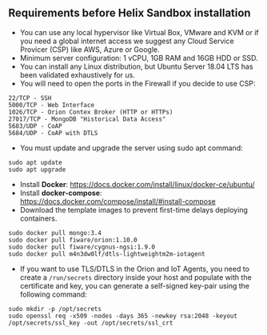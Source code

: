 
## Requirements before Helix Sandbox installation

- You can use any local hypervisor like Virtual Box, VMware and KVM or if you need a global internet access we suggest any Cloud Service Provicer (CSP) like AWS, Azure or Google. 
- Minimum server configuration: 1 vCPU, 1GB RAM and 16GB HDD or SSD.
- You can install any Linux distribution, but Ubuntu Server 18.04 LTS has been validated exhaustively for us. 
- You will need to open the ports in the Firewall if you decide to use CSP:
```
22/TCP - SSH 
5000/TCP - Web Interface
1026/TCP - Orion Contex Broker (HTTP or HTTPs)
27017/TCP - MongoDB "Historical Data Access"
5683/UDP - CoAP
5684/UDP - CoAP with DTLS
```
- You must update and upgrade the server using sudo apt command:

```
sudo apt update
sudo apt upgrade
```
- Install <b>Docker</b>: https://docs.docker.com/install/linux/docker-ce/ubuntu/
- Install <b>docker-compose</b>: https://docs.docker.com/compose/install/#install-compose
- Download the template images to prevent first-time delays deploying containers.

```
sudo docker pull mongo:3.4
sudo docker pull fiware/orion:1.10.0
sudo docker pull fiware/cygnus-ngsi:1.9.0
sudo docker pull m4n3dw0lf/dtls-lightweightm2m-iotagent
```
- If you want to use TLS/DTLS in the Orion and IoT Agents, you need to create a `/run/secrets` directory inside your host and populate with the certificate and key, you can generate a self-signed key-pair using the following command:
```
sudo mkdir -p /opt/secrets
sudo openssl req -x509 -nodes -days 365 -newkey rsa:2048 -keyout /opt/secrets/ssl_key -out /opt/secrets/ssl_crt
```

